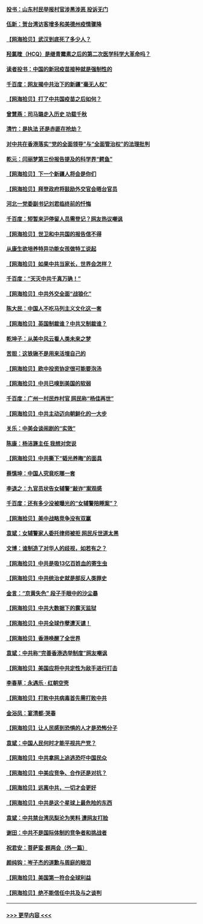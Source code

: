 #### [投书：山东村民举报村官涉黑涉恶 投诉无门](../pages/nsc993/n12869726.md?t=04100051) 
#### [伍新：贺台湾访客增多和美德州疫情骤降](../pages/nsc993/n12865651.md?t=04100051) 
#### [【网海拾贝】武汉到底死了多少人？](../pages/nsc993/n12863707.md?t=04100051) 
#### [羟氯喹（HCQ）是继青霉素之后的第二次医学科学大革命吗？](../pages/nsc993/n12638564.md?t=04100051) 
#### [读者投书：中国的新冠疫苗接种就是强制性的](../pages/nsc993/n12859932.md?t=04100051) 
#### [千百度：网友揭中共治下的新疆“毫无人权”](../pages/nsc993/n12858385.md?t=04100051) 
#### [【网海拾贝】打了中共国疫苗之后如何？](../pages/nsc993/n12857866.md?t=04100051) 
#### [曾慧燕：司马璐走入历史 功载千秋](../pages/nsc993/n12856996.md?t=04100051) 
#### [清竹：是执法 还是赤匪在抢劫？](../pages/nsc993/n12856952.md?t=04100051) 
#### [对中共在香港落实“党的全面领导”与“全面管治权”的法理批判](../pages/nsc993/n12856929.md?t=04100051) 
#### [乾元：闫丽梦第三份报告提及的科学界“鳄鱼”](../pages/nsc993/n12855985.md?t=04100051) 
#### [【网海拾贝】下一个新疆人将会是你们](../pages/nsc993/n12855864.md?t=04100051) 
#### [【网海拾贝】拜登政府将鼓励外交官会晤台官员](../pages/nsc993/n12853615.md?t=04100051) 
#### [河北一党委副书记刘君临终前的忏悔](../pages/nsc993/n12849420.md?t=04100051) 
#### [千百度：短暂来沪停留人员需登记？网友热议嘲讽](../pages/nsc993/n12853497.md?t=04100051) 
#### [【网海拾贝】世卫和中共国的报告信不得](../pages/nsc993/n12850902.md?t=04100051) 
#### [从康生欲培养特异功能女孩做特工说起](../pages/nsc993/n12849289.md?t=04100051) 
#### [【网海拾贝】如果中共当家长，世界会怎样？](../pages/nsc993/n12848436.md?t=04100051) 
#### [千百度：“天灭中共千真万确！”](../pages/nsc993/n12845659.md?t=04100051) 
#### [【网海拾贝】中共外交全面“战狼化”](../pages/nsc993/n12845607.md?t=04100051) 
#### [陈大民：中国人不吃马列主义文化这一套](../pages/nsc993/n12842496.md?t=04100051) 
#### [【网海拾贝】英国制裁谁？中共又制裁谁？](../pages/nsc993/n12840909.md?t=04100051) 
#### [乾坤子：从美中风云看人类未来之梦](../pages/nsc993/n12840590.md?t=04100051) 
#### [苦胆：这铁锹不是用来活埋自己的](../pages/nsc993/n12839512.md?t=04100051) 
#### [【网海拾贝】欧中投资协定很可能要泡汤](../pages/nsc993/n12835122.md?t=04100051) 
#### [【网海拾贝】中共已嗅到美国的软弱](../pages/nsc993/n12832411.md?t=04100051) 
#### [千百度：广州一村民炸村官 网民称“杨佳再世”](../pages/nsc993/n12832380.md?t=04100051) 
#### [【网海拾贝】中共主动迈向朝鲜化的一大步](../pages/nsc993/n12829887.md?t=04100051) 
#### [关乐：中美会谈闹剧的“实效”](../pages/nsc993/n12826698.md?t=04100051) 
#### [陈康：杨洁篪主任  我想对您说](../pages/nsc993/n12826609.md?t=04100051) 
#### [【网海拾贝】中共撕下“韬光养晦”的面具](../pages/nsc993/n12826459.md?t=04100051) 
#### [蔡慎坤：中国人究竟吃哪一套](../pages/nsc993/n12826010.md?t=04100051) 
#### [李退之：九官员状告女辅警“敲诈”案观感](../pages/nsc993/n12823984.md?t=04100051) 
#### [千百度：还有多少没被曝光的“女辅警陪睡案”？](../pages/nsc993/n12822136.md?t=04100051) 
#### [【网海拾贝】美中战略竞争没有双赢](../pages/nsc993/n12822105.md?t=04100051) 
#### [袁斌：女辅警家人委托律师被拒 网民斥世道太黑](../pages/nsc993/n12822004.md?t=04100051) 
#### [文博：谁制造了对华人的歧视，如若有之？](../pages/nsc993/n12821635.md?t=04100051) 
#### [【网海拾贝】中共是吸13亿百姓血的寄生虫](../pages/nsc993/n12819191.md?t=04100051) 
#### [【网海拾贝】中共统治史就是部反人类罪史](../pages/nsc993/n12816738.md?t=04100051) 
#### [金言：“京黄失色” 段子手眼中的沙尘暴](../pages/nsc993/n12815700.md?t=04100051) 
#### [【网海拾贝】中共大数据下的露天监狱](../pages/nsc993/n12811075.md?t=04100051) 
#### [【网海拾贝】中共全球作孽遭天谴！](../pages/nsc993/n12810258.md?t=04100051) 
#### [【网海拾贝】香港唤醒了全世界](../pages/nsc993/n12809100.md?t=04100051) 
#### [袁斌：中共称“完善香港选举制度”网友嘲讽](../pages/nsc993/n12808994.md?t=04100051) 
#### [【网海拾贝】美国应将中共定性为敌手进行打击](../pages/nsc993/n12806870.md?t=04100051) 
#### [李春草：永遇乐 · 红朝空壳](../pages/nsc993/n12805365.md?t=04100051) 
#### [【网海拾贝】打败中共病毒首先需打败中共](../pages/nsc993/n12803930.md?t=04100051) 
#### [金浴凤：宴清都‧哭春](../pages/nsc993/n12801601.md?t=04100051) 
#### [【网海拾贝】让人民感到恐惧的人才是恐怖分子](../pages/nsc993/n12799347.md?t=04100051) 
#### [袁斌：中国人民何时才能平视共产党？](../pages/nsc993/n12799306.md?t=04100051) 
#### [【网海拾贝】中共拿网上追逃恐吓中国民众](../pages/nsc993/n12796905.md?t=04100051) 
#### [【网海拾贝】中美应竞争、合作还是对抗？](../pages/nsc993/n12794675.md?t=04100051) 
#### [【网海拾贝】远离中共，一切才会更好](../pages/nsc993/n12793572.md?t=04100051) 
#### [【网海拾贝】中共是这个星球上最危险的东西](../pages/nsc993/n12791400.md?t=04100051) 
#### [袁斌：中共禁台湾凤梨沦为笑料 遭网友打脸](../pages/nsc993/n12791335.md?t=04100051) 
#### [谢田：中共不是国际体制的竞争者和挑战者](../pages/nsc993/n12791212.md?t=04100051) 
#### [祝君安：菩萨蛮·题两会（外一篇）](../pages/nsc993/n12786801.md?t=04100051) 
#### [颜纯钩：岑子杰的道歉与周庭的眼泪](../pages/nsc993/n12786775.md?t=04100051) 
#### [【网海拾贝】美国第一符合全球利益](../pages/nsc993/n12786666.md?t=04100051) 
#### [【网海拾贝】绝不能信任中共及与之谈判](../pages/nsc993/n12784266.md?t=04100051) 

----
#### [ >>> 更早内容 <<< ](../indexes/nsc993-earlier.md)
